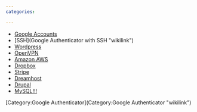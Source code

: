 ```yaml
---
categories:

---
```

-   [Google
    Accounts](https://support.google.com/a/bin/answer.py?hl=en&answer=1037451)
-   [SSH](Google Authenticator with SSH "wikilink")
-   [Wordpress](https://wordpress.org/extend/plugins/google-authenticator)
-   [OpenVPN](https://code.google.com/p/google-authenticator/issues/detail?id=39)
-   [Amazon AWS](https://aws.amazon.com/mfa/)
-   [Dropbox](https://forums.dropbox.com/topic.php?id=66910)
-   [Stripe](https://stripe.com/blog/two-step-verification)
-   [Dreamhost](http://wiki.dreamhost.com/Enabling_Multifactor_Authentication)
-   [Drupal](https://drupal.org/project/ga_login)
-   [MySQL!!!](http://www.mysqlperformanceblog.com/2013/02/24/using-two-factor-authentication-with-percona-server/)

[Category:Google
Authenticator](Category:Google Authenticator "wikilink")
